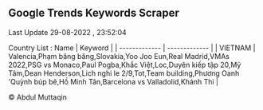 

## Google Trends Keywords Scraper 
 
Last Update 29-08-2022 , 23:52:04

Country List :
 Name  | Keyword |
| ------------- | ------------- |
| VIETNAM | Valencia,Phạm băng băng,Slovakia,Yoo Joo Eun,Real Madrid,VMAs 2022,PSG vs Monaco,Paul Pogba,Khắc Việt,Loc,Duyên kiếp tập 20,Mỹ Tâm,Dean Henderson,Lich nghi le 2/9,Tot,Team building,Phương Oanh 'Quỳnh búp bê,Hồ Minh Tân,Barcelona vs Valladolid,Khánh Thi |



© Abdul Muttaqin 
